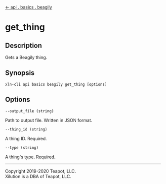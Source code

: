[<- api . basics . beagily](index.md)

# get_thing

## Description

Gets a Beagily thing.

## Synopsis

```
xln-cli api basics beagily get_thing [options]
```

## Options

`--output_file (string)`

Path to output file. Written in JSON format.

`--thing_id (string)`

A thing ID. Required.

`--type (string)`

A thing's type. Required.

---

Copyright 2019-2020 Teapot, LLC.  
Xilution is a DBA of Teapot, LLC.
